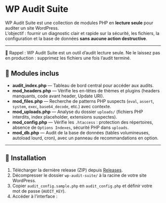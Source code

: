 # WP Audit Suite

WP Audit Suite est une collection de modules PHP en **lecture seule** pour auditer un site WordPress.  
L’objectif : fournir un diagnostic clair et rapide sur la sécurité, les fichiers, la configuration et la base de données **sans aucune action destructive**.

---

 🔔 Rappel : WP Audit Suite est un outil d’audit lecture seule. Ne le laissez pas en production :
    supprimez les fichiers une fois l’audit terminé.

## 🧩 Modules inclus

- **audit_index.php** — Tableau de bord central pour accéder aux audits.
- **mod_headers.php** — Vérifie les en-têtes de thèmes et plugins (headers manquants, code avant header, Update URI).
- **mod_files.php** — Recherche de patterns PHP suspects (`eval`, `assert`, `system`, `exec`, `base64_decode`, etc.) avec contexte.
- **mod_uploads.php** — Analyse du dossier `uploads/` (fichiers PHP interdits, index placeholder, extensions suspectes).
- **mod_config.php** — Vérifie les `.htaccess` : protection des répertoires, absence de `Options Indexes`, sécurité PHP dans `uploads`.
- **mod_db.php** — Audit de la base de données (tables volumineuses, autoload lourd, cron), avec un panneau de recommandations en option.

---

## 🚀 Installation

1. Télécharger la dernière release (ZIP) depuis [Releases](../../releases).  
2. Décompresser le dossier `wp-audit-suite/` à la racine de votre site WordPress.  
3. Copier `audit_config.sample.php` en `audit_config.php` et définir votre mot de passe (`AUDIT_KEY`).  
4. Accéder à l’interface :  
